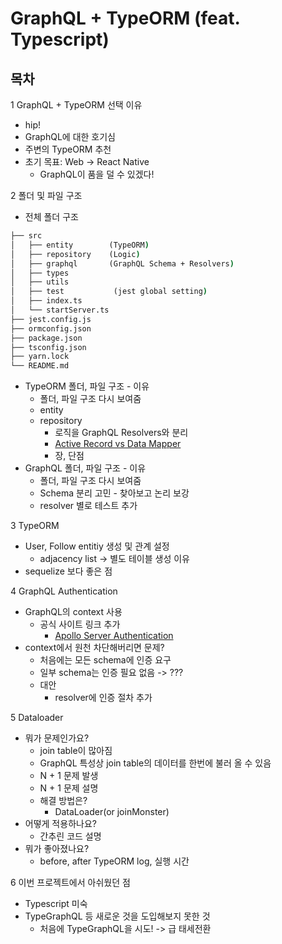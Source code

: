 # GraphQL + TypeORM (feat. Typescript)

## 목차

1 GraphQL + TypeORM 선택 이유

- hip!
- GraphQL에 대한 호기심
- 주변의 TypeORM 추천
- 초기 목표: Web -> React Native
  - GraphQL이 품을 덜 수 있겠다!

2 폴더 및 파일 구조

- 전체 폴더 구조

```cmd
├── src
│   ├── entity        (TypeORM)
│   ├── repository    (Logic)
│   ├── graphql       (GraphQL Schema + Resolvers)
│   ├── types
│   ├── utils
│   ├── test           (jest global setting)
│   ├── index.ts
│   └── startServer.ts
├── jest.config.js
├── ormconfig.json
├── package.json
├── tsconfig.json
├── yarn.lock
└── README.md
```

- TypeORM 폴더, 파일 구조 - 이유
  - 폴더, 파일 구조 다시 보여줌
  - entity
  - repository
    - 로직을 GraphQL Resolvers와 분리
    - [Active Record vs Data Mapper](https://typeorm.io/#/active-record-data-mapper)
    - 장, 단점
- GraphQL 폴더, 파일 구조 - 이유
  - 폴더, 파일 구조 다시 보여줌
  - Schema 분리 고민 - 찾아보고 논리 보강
  - resolver 별로 테스트 추가

3 TypeORM

- User, Follow entitiy 생성 및 관계 설정
  - adjacency list → 별도 테이블 생성 이유
- sequelize 보다 좋은 점

4 GraphQL Authentication

- GraphQL의 context 사용
  - 공식 사이트 링크 추가
    - [Apollo Server Authentication](https://www.apollographql.com/docs/apollo-server/security/authentication/)
- ​context에서 원천 차단해버리면 문제?
  - 처음에는 모든 schema에 인증 요구
  - 일부 schema는 인증 필요 없음 -> ???
  - 대안
    - resolver에 인증 절차 추가

5 Dataloader

- 뭐가 문제인가요?
  - join table이 많아짐
  - GraphQL 특성상 join table의 데이터를 한번에 불러 올 수 있음
  - N + 1 문제 발생
  - N + 1 문제 설명
  - 해결 방법은?
    - DataLoader(or joinMonster)
- 어떻게 적용하나요?
  - 간추린 코드 설명
- 뭐가 좋아졌나요?
  - before, after TypeORM log, 실행 시간

6 이번 프로젝트에서 아쉬웠던 점

- Typescript 미숙
- TypeGraphQL 등 새로운 것을 도입해보지 못한 것
  - 처음에 TypeGraphQL을 시도! -> 급 태세전환
